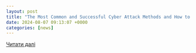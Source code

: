 ```yaml
---
layout: post
title: "The Most Common and Successful Cyber Attack Methods and How to Manage Organizational Risk | Nasdaq"
date: 2024-08-07 09:13:07 +0000
categories: [news]
---
```


[Читати далі](https://www.nasdaq.com/videos/most-common-and-successful-cyber-attack-methods-and-how-manage-organizational-risk)
